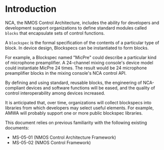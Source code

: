# Introduction

NCA, the NMOS Control Architecture, includes the ability for developers and development support organizations to define standard modules called `blocks` that encapsulate sets of control functions.

A `blockspec` is the formal specification of the contents of a particular type of block. In device design, Blockspecs can be instantiated to form blocks.

For example, a Blockspec named "MicPre" could describe a particular kind of microphone preamplifier.  A 24-channel mixing console's device model could instantiate MicPre 24 times.  The result would be 24 microphone preamplifier blocks in the mixing console's NCA control API.

By defining and using standard, reusable blocks, the engineering of NCA-compliant devices and software functions will be eased, and the quality of control interoperability among devices increased.

It is anticipated that, over time, organizations will collect blockspecs into libraries from which developers may select useful elements. For example, AMWA will probably support one or more public blockspec libraries.

This document relies on previous familiarity with the following existing documents:

- MS-05-01 (NMOS Control Architecture Framework)
- MS-05-02 (NMOS Control Framework)
